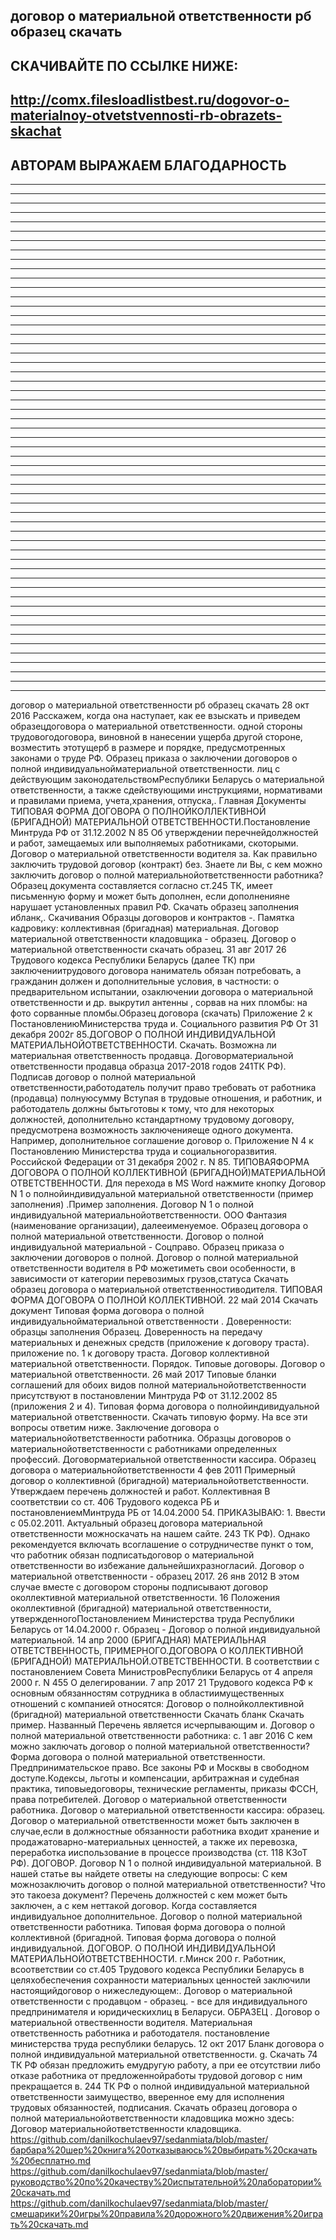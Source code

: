 договор о материальной ответственности рб образец скачать
--------------------------------------------------
СКАЧИВАЙТЕ ПО ССЫЛКЕ НИЖЕ:
--------------------------------------------------
http://comx.filesloadlistbest.ru/dogovor-o-materialnoy-otvetstvennosti-rb-obrazets-skachat
--------------------------------------------------
АВТОРАМ ВЫРАЖАЕМ БЛАГОДАРНОСТЬ
--------------------------------------------------
--------------------------------------------------
--------------------------------------------------
--------------------------------------------------
--------------------------------------------------
--------------------------------------------------
--------------------------------------------------
--------------------------------------------------
--------------------------------------------------
--------------------------------------------------
--------------------------------------------------
--------------------------------------------------
--------------------------------------------------
--------------------------------------------------
--------------------------------------------------
--------------------------------------------------
--------------------------------------------------
--------------------------------------------------
--------------------------------------------------
--------------------------------------------------
--------------------------------------------------
--------------------------------------------------
--------------------------------------------------
--------------------------------------------------
--------------------------------------------------
--------------------------------------------------
--------------------------------------------------
--------------------------------------------------
--------------------------------------------------
--------------------------------------------------
--------------------------------------------------
--------------------------------------------------
--------------------------------------------------
--------------------------------------------------
--------------------------------------------------
--------------------------------------------------
--------------------------------------------------
--------------------------------------------------
--------------------------------------------------
--------------------------------------------------
--------------------------------------------------
--------------------------------------------------
--------------------------------------------------
--------------------------------------------------
--------------------------------------------------
--------------------------------------------------
--------------------------------------------------
--------------------------------------------------
--------------------------------------------------
--------------------------------------------------
--------------------------------------------------
--------------------------------------------------
--------------------------------------------------
--------------------------------------------------
--------------------------------------------------
--------------------------------------------------
договор о материальной ответственности рб образец скачать 28 окт 2016  Расскажем, когда она наступает, как ее взыскать и приведем образецдоговора о материальной ответственности.  одной стороны трудовогодоговора, виновной в нанесении ущерба другой стороне, возместить этотущерб в размере и порядке, предусмотренных законами о труде РФ. Образец приказа о заключении договоров о полной индивидуальнойматериальной ответственности.  лиц с действующим законодательствомРеспублики Беларусь о материальной ответственности, а также сдействующими инструкциями, нормативами и правилами приема, учета,хранения, отпуска,. Главная Документы ТИПОВАЯ ФОРМА ДОГОВОРА О ПОЛНОЙКОЛЛЕКТИВНОЙ (БРИГАДНОЙ) МАТЕРИАЛЬНОЙ ОТВЕТСТВЕННОСТИ.Постановление Минтруда РФ от 31.12.2002 N 85 Об утверждении перечнейдолжностей и работ, замещаемых или выполняемых работниками, скоторыми. Договор о материальной ответственности водителя за. Как правильно заключить трудовой договор (контракт) без. Знаете ли Вы, с кем можно заключить договор о полной материальнойответственности работника? Образец документа составляется согласно ст.245 ТК, имеет письменную форму и может быть дополнен, если дополненияне нарушает установленных правил РФ. Скачать образец заполнения ибланк,. Скачивания  Образцы договоров и контрактов -. Памятка кадровику: коллективная (бригадная) материальная. Договор материальной ответственности кладовщика - образец. Договор о материальной ответственности  скачать образец. 31 авг 2017  26 Трудового кодекса Республики Беларусь (далее  ТК) при заключениитрудового договора наниматель обязан потребовать, а гражданин должен и дополнительные условия, в частности: о предварительном испытании, озаключении договора о материальной ответственности и др. выкрутил антенны , сорвав на них пломбы: на фото сорванные пломбы.Образец договора (скачать) Приложение 2 к ПостановлениюМинистерства труда и. Социального развития РФ От 31 декабря 2002г  85.ДОГОВОР О ПОЛНОЙ ИНДИВИДУАЛЬНОЙ МАТЕРИАЛЬНОЙОТВЕТСТВЕННОСТИ. Скачать. Возможна ли материальная ответственность продавца. Договорматериальной ответственности продавца образца 2017-2018 годов  241ТК РФ). Подписав договор о полной материальной ответственности,работодатель получит право требовать от работника (продавца) полнуюсумму
Вступая в трудовые отношения, и работник, и работодатель должны бытьготовы к тому, что для некоторых должностей, дополнительно кстандартному трудовому договору, предусмотрена возможность заключенияеще одного документа. Например, дополнительное соглашение  договор о. Приложение N 4 к Постановлению Министерства труда и социальногоразвития. Российской Федерации от 31 декабря 2002 г. N 85. ТИПОВАЯФОРМА ДОГОВОРА О ПОЛНОЙ КОЛЛЕКТИВНОЙ (БРИГАДНОЙ)МАТЕРИАЛЬНОЙ ОТВЕТСТВЕННОСТИ. Для перехода в MS Word нажмите кнопку Договор N 1 о полнойиндивидуальной материальной ответственности (пример заполнения) .Пример заполнения. Договор N 1 о полной индивидуальной материальнойответственности. ООО Фантазия (наименование организации), далееименуемое. Образец договора о полной материальной ответственности. Договор о полной индивидуальной материальной  - Соцправо. Образец приказа о заключении договоров о полной. Договор о полной материальной ответственности водителя в РФ можетиметь свои особенности, в зависимости от категории перевозимых грузов,статуса  Скачать образец договора о материальной ответственностиводителя. ТИПОВАЯ ФОРМА ДОГОВОРА О ПОЛНОЙ КОЛЛЕКТИВНОЙ. 22 май 2014  Скачать документ Типовая форма договора о полной индивидуальнойматериальной ответственности . Доверенности: образцы заполнения Образец. Доверенность на передачу материальных и денежных средств (приложение к договору траста). приложение no. 1 к договору траста. Договор коллективной материальной ответственности. Порядок. Типовые договоры. Договор о материальной ответственности. 26 май 2017  Типовые бланки соглашений для обоих видов полной материальнойответственности присутствуют в постановлении Минтруда РФ от 31.12.2002 85 (приложения 2 и 4). Типовая форма договора о полнойиндивидуальной материальной ответственности. Скачать типовую форму. На все эти вопросы ответим ниже. Заключение договора о материальнойответственности работника. Образцы договоров о материальнойответственности с работниками определенных профессий. Договорматериальной ответственности кассира. Образец договора о материальнойответственности
4 фев 2011  Примерный договор о коллективной (бригадной) материальнойответственности. Утверждаем перечень должностей и работ. Коллективная В соответствии со ст. 406 Трудового кодекса РБ и постановлениемМинтруда РБ от 14.04.2000  54. ПРИКАЗЫВАЮ: 1. Ввести с 05.02.2011. Актуальный образец договора материальной ответственности можноскачать на нашем сайте.  243 ТК РФ). Однако рекомендуется включать всоглашение о сотрудничестве пункт о том, что работник обязан подписатьдоговор о материальной ответственности во избежание дальнейшихразногласий. Договор о материальной ответственности - образец 2017. 26 янв 2012  В этом случае вместе с договором стороны подписывают договор околлективной материальной ответственности.  16 Положения околлективной (бригадной) материальной ответственности, утвержденногоПостановлением Министерства труда Республики Беларусь от 14.04.2000 г. Образец - Договор о полной индивидуальной материальной. 14 апр 2000  (БРИГАДНАЯ) МАТЕРИАЛЬНАЯ ОТВЕТСТВЕННОСТЬ, ПРИМЕРНОГО.ДОГОВОРА О КОЛЛЕКТИВНОЙ (БРИГАДНОЙ) МАТЕРИАЛЬНОЙ.ОТВЕТСТВЕННОСТИ. В соответствии с постановлением Совета МинистровРеспублики Беларусь от 4 апреля 2000 г. N 455 О делегировании. 7 апр 2017  21 Трудового кодекса РФ к основным обязанностям сотрудника в областиимущественных отношений с компанией относятся:  Договор о полнойколлективной (бригадной) материальной ответственности  Скачать бланк Скачать пример. Названный Перечень является исчерпывающим и. Договор о полной материальной ответственности работника: с. 1 авг 2016  С кем можно заключать договор о полной материальной ответственности?Форма договора о полной материальной ответственности. Предпринимательское право. Все законы РФ и Москвы в свободном доступе.Кодексы, льготы и компенсации, арбитражная и судебная практика, типовыедоговоры, технические регламенты, приказы ФССН, права потребителей. Договор о материальной ответственности работника. Договор о материальной ответственности кассира: образец. Договор о материальной ответственности может быть заключен в случае,если в должностные обязанности работника входит хранение и продажатоварно-материальных ценностей, а также их перевозка, переработка ииспользование в процессе производства (ст. 118 КЗоТ РФ). ДОГОВОР.
Договор N 1 о полной индивидуальной материальной. В нашей статье вы найдете ответы на следующие вопросы: С кем можнозаключить договор о полной материальной ответственности? Что это такоеза документ? Перечень должностей с кем может быть заключен, а с кем неттакой договор. Когда составляется индивидуальное дополнительное. Договор о полной материальной ответственности работника. Типовая форма договора о полной коллективной (бригадной. Типовая форма договора о полной индивидуальной. ДОГОВОР. О ПОЛНОЙ ИНДИВИДУАЛЬНОЙ МАТЕРИАЛЬНОЙОТВЕТСТВЕННОСТИ. г.Минск   200 г.  Работник, всоответствии со ст.405 Трудового кодекса Республики Беларусь в целяхобеспечения сохранности материальных ценностей заключили настоящийдоговор о нижеследующем:. Договор о материальной ответственности с продавцом - образец. - все для индивидуального предпринимателя и юридическихлиц в Беларуси. ОБРАЗЕЦ . Договор о материальной отвественности водителя. Материальная ответственность работника и работодателя. постановление министерства труда республики беларусь. 12 окт 2017  Бланк договора о полной индивидуальной материальной ответственности. g. Скачать  74 ТК РФ обязан предложить емудругую работу, а при ее отсутствии либо отказе работника от предложеннойработы трудовой договор с ним прекращается в. 244 ТК РФ о полной индивидуальной материальной ответственности заимущество, вверенное ему для исполнения трудовых обязанностей, подписания. Скачать образец договора о полной материальнойответственности кладовщика можно здесь: Договор материальнойответственности кладовщика.
https://github.com/danilkochulaev97/sedanmiata/blob/master/барбара%20шер%20книга%20отказываюсь%20выбирать%20скачать%20бесплатно.md
https://github.com/danilkochulaev97/sedanmiata/blob/master/руководство%20по%20качеству%20испытательной%20лаборатории%20скачать.md
https://github.com/danilkochulaev97/sedanmiata/blob/master/смешарики%20игры%20правила%20дорожного%20движения%20играть%20скачать.md